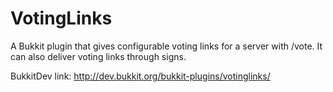# VotingLinks
A Bukkit plugin that gives configurable voting links for a server with /vote. It can also deliver voting links through signs.

BukkitDev link: http://dev.bukkit.org/bukkit-plugins/votinglinks/